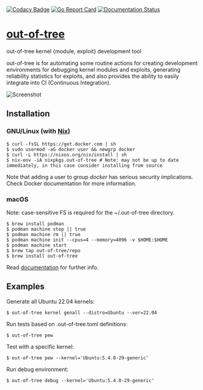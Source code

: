 [![Codacy Badge](https://api.codacy.com/project/badge/Grade/aba4aad2046b4d1a9a99cf98e22c018b)](https://app.codacy.com/app/jollheef/out-of-tree?utm_source=github.com&utm_medium=referral&utm_content=jollheef/out-of-tree&utm_campaign=Badge_Grade_Dashboard)
[![Go Report Card](https://goreportcard.com/badge/code.dumpstack.io/tools/out-of-tree)](https://goreportcard.com/report/code.dumpstack.io/tools/out-of-tree)
[![Documentation Status](https://readthedocs.org/projects/out-of-tree/badge/?version=latest)](https://out-of-tree.readthedocs.io/en/latest/?badge=latest)

# [out-of-tree](https://out-of-tree.io)

out-of-tree kernel {module, exploit} development tool

out-of-tree is for automating some routine actions for creating development environments for debugging kernel modules and exploits, generating reliability statistics for exploits, and also provides the ability to easily integrate into CI (Continuous Integration).

![Screenshot](https://cloudflare-ipfs.com/ipfs/Qmb88fgdDjbWkxz91sWsgmoZZNfVThnCtj37u3mF2s3T3T)

## Installation

### GNU/Linux (with [Nix](https://nixos.org/nix/))

    $ curl -fsSL https://get.docker.com | sh
	$ sudo usermod -aG docker user && newgrp docker
    $ curl -L https://nixos.org/nix/install | sh
    $ nix-env -iA nixpkgs.out-of-tree # Note: may not be up to date immediately, in this case consider installing from source

Note that adding a user to group *docker* has serious security implications. Check Docker documentation for more information.

### macOS

Note: case-sensitive FS is required for the ~/.out-of-tree directory.

    $ brew install podman
    $ podman machine stop || true
    $ podman machine rm || true
    $ podman machine init --cpus=4 --memory=4096 -v $HOME:$HOME
    $ podman machine start
    $ brew tap out-of-tree/repo
    $ brew install out-of-tree

Read [documentation](https://out-of-tree.readthedocs.io) for further info.

## Examples

Generate all Ubuntu 22.04 kernels:

    $ out-of-tree kernel genall --distro=Ubuntu --ver=22.04

Run tests based on .out-of-tree.toml definitions:

	$ out-of-tree pew

Test with a specific kernel:

    $ out-of-tree pew --kernel='Ubuntu:5.4.0-29-generic'

Run debug environment:

    $ out-of-tree debug --kernel='Ubuntu:5.4.0-29-generic'
